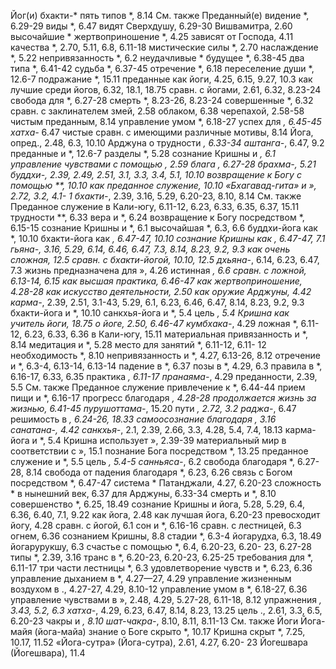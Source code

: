 Йог(и) 
	бхакти-*
		пять типов *, 8.14 
		См. также Преданный(е) видение *, 6.29-29 
	виды *, 6.47
	видят Сверхдушу, 6.29-30 
	Вишвамитра, 2.60 
	высочайшие *
	жертвоприношение *, 4.25 
	зависят от Господа, 4.11 
	качества *, 2.70, 5.11, 6.8, 6.11-18 
	мистические силы *, 2.70 
	наслаждение *, 5.22 
	непривязанность *, 6.2 
	неудачливые *
		будущее *, 6.38-45 
		два типа *, 6.41-42 
		судьба *, 6.37-45 
	отречение *, 6.18 
	переселение души *, 12.6-7 
	подражание *, 15.11 
	преданные
		как йоги, 4.25, 6.15, 9.27, 10.3 
		как лучшие среди йогов, 6.32, 18.1, 18.75
		сравн. с йогами, 2.61, 6.32, 8.23-24
	свобода для *, 6.27-28 
	смерть *, 8.23-26, 8.23-24 
	совершенные *, 6.32 
	сравн. с
		заклинателем змей, 2.58 
		облаком, 6.38 
		черепахой, 2.58-58 
		чистым преданным, 8.14 
	управление умом *, 6.18-27 
	успех для *, 6.45-45 
	хатха-* 6.47
	чистые сравн. с имеющими различные мотивы, 8.14
Йога, опред., 2.48, 6.3, 10.10
	Арджуна о трудности *, 6.33-34 
	аштанга-*, 6.47, 9.2 
		преданные и *, 12.6-7 
		разделы *, 5.28 
		сознание Кришны и *, 6.1 
		управление чувствами с помощью *, 2.59 
	блага *, 6.27-28 
	брахма-*, 5.21
	буддхи-*, 2.39, 2.49, 2.51, 3.1, 3.3, 3.4, 5.1, 10.10
		возвращение к Богу с помощью **, 10.10 
		как преданное служение, 10.10 «Бхагавад-гита» и », 2.72, 3.2, 4.1- 1
	бхакти-*, 2.39, 3.16, 5.29, 6.20-23, 8.10, 8.14
		См. также Преданное служение
	в Кали-югу, 6.11-12, 6.23, 6.33, 6.35, 6.37, 15.11 
		трудности **, 6.33 
	вера и *, 6.24
	возвращение к Богу посредством *, 6.15-15 
		сознание Кришны и *, 6.1 
	высочайшая *, 6.3, 6.6 
		буддхи-йога как *, 10.10 
		бхакти-йога как *, 6.47-47, 10.10 
		сознание Кришны как *, 6.47-47, 7.1
	гьяна-*, 3.16, 5.29, 6.14, 6.46, 6.47, 7.3, 8.14, 8.23, 9.2, 9.3 
		как очень сложная, 12.5 
		сравн. с бхакти-йогой, 10.10, 12.5 
	дхьяна-*, 6.14, 6.23, 6.47, 7.3 
	жизнь предназначена для », 4.26 
	истинная *, 6.6
		сравн. с ложной, 6.13-14, 6.15 
	как высшая практика, 6.46-47 
	как жертвоприношение, 4.28-28 
	как искусство деятельности, 2.50 
	как оружие Арджуны, 4.42 
	карма-*, 2.39, 2.51, 3.1-43, 5.29, 6.1, 6.23, 6.46, 6.47, 8.14, 8.23, 9.2, 9.3
		бхакти-йога и *, 10.10 
		санкхья-йога и *, 5.4 
		цель *, 5.4 
	Кришна
		как учитель йоги, 18.75 
		о йоге, 2.50, 6.46-47
	кумбхака-*, 4.29
	ложная *, 6.11-12, 6.23, 6.33, 6.36 
		в Кали-югу, 15.11
	материальная привязанность и *, 8.14
	медитация и *, 5.28
	место для занятий *, 6.11-12, 6.11- 12
	необходимость *, 8.10 
	непривязанность и *, 4.27, 6.13-26, 8.12
	отречение и *, 6.3-4, 6.13-14, 6.13-14
	падение в *, 6.37
	позы в *, 4.29, 6.3
	правила в *, 6.16-17, 6.33, 6.35
	практика *, 6.11-17
	пранаяма-*, 4.29
	преданности, 2.39, 5.5
		См. также Преданное служение привлечение к *, 6.44-44 
	прием пищи и *, 6.16-17 
	прогресс благодаря *, 4.28-28 
	продолжается жизнь за жизнью, 6.41-45 
	пурушоттама-*, 15.20 
	пути *, 2.72, 3.2 
	раджа-*, 6.47
	решимость в *, 6.24-26, 18.33 
	самоосознание благодаря *, 3.16 
	санатана-*, 4.42 
	санкхья-*, 2.1, 2.39, 2.66, 3.3, 4.28, 5.4, 7.4, 18.13 
		карма-йога и *, 5.4 
		Кришна использует », 2.39-39 
		материальный мир в соответствии с », 15.1
		познание Бога посредством *, 13.25
		преданное служение и *, 5.5 
		цель *, 5.4-5 
	санньяса-*, 6.2
	свобода благодаря *, 6.27-28, 8.14 
	свобода от падения благодаря *, 6.23, 6.26
	связь с Богом посредством *, 6.47-47 
	система * Патанджали, 4.27, 6.20-23 
	сложность *
		в нынешний век, 6.37 
		для Арджуны, 6.33-34 
	смерть и *, 8.10 
	совершенство *, 6.25, 18.49 
	сознание Кришны
		и йога, 5.28, 5.29, 6.4, 6.36, 6.40, 7.1, 9.22 
		как йога, 2.48
		как лучшая йога, 6.20-23 
		превосходит йогу, 4.28 
		сравн. с йогой, 6.1 
	сон и *, 6.16-16 
	сравн. с
		лестницей, 6.3 
		огнем, 6.36
		сознанием Кришны, 8.8 
	стадии *, 6.3-4
		йогарудха, 6.3, 18.49 
		йогарурукшу, 6.3
	счастье с помощью *, 6.4, 6.20-23, 6.20- 23, 6.27-28 
	типы *, 2.39, 3.16
	транс в *, 6.20-23, 6.20-23, 6.25-25 
	требования для *, 6.11-17 
	три части лестницы *, 6.3 
	удовлетворение чувств и *, 6.23, 6.36
	управление дыханием в *, 4.27—27, 4.29
	управление жизненным воздухом в ., 4.27-27, 4.29, 8.10-12 
	управление умом в *, 6.18-27, 6.36 
	управление чувствами в », 2.48, 4.29, 5.27-28, 6.11-18, 8.12 
	упражнения *, 3.43, 5.2, 6.3 
	хатха-*, 4.29, 6.23, 6.47, 8.14, 8.23, 13.25
	цель ., 2.61, 3.3, 6.5, 6.20-23 
	чакры и *, 8.10
	шат-чакра-*, 8.10, 8.11, 8.11-13 
	См. также Йоги 
Йога-майя (йога-майа)
	знание о Боге скрыто *, 10.17 
	Кришна скрыт *, 7.25, 10.17, 11.52 «Йога-сутра» (Йога-сутра), 2.61, 4.27, 6.20- 23
Йогешвара (Йогешвара), 11.4